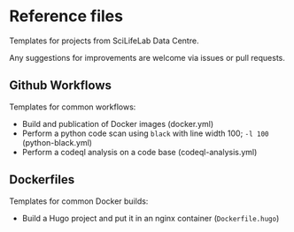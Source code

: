 # Reference files

Templates for projects from SciLifeLab Data Centre.

Any suggestions for improvements are welcome via issues or pull requests.

## Github Workflows

Templates for common workflows:

* Build and publication of Docker images (docker.yml)
* Perform a python code scan using `black` with line width 100; `-l 100` (python-black.yml)
* Perform a codeql analysis on a code base (codeql-analysis.yml)

## Dockerfiles

Templates for common Docker builds:

* Build a Hugo project and put it in an nginx container (`Dockerfile.hugo`)
